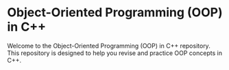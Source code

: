 # Object-Oriented Programming (OOP) in C++

Welcome to the Object-Oriented Programming (OOP) in C++ repository. This repository is designed to help you revise and practice OOP concepts in C++.

